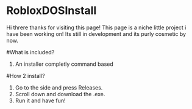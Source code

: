 # RobloxDOSInstall

Hi threre thanks for visiting this page!
This page is a niche little project i have been working on!
Its still in development and
its purly cosmetic by now.

#What is included?

1. An installer completly command based

#How 2 install?

1. Go to the side and press Releases.
2. Scroll down and download the .exe.
3. Run it and have fun!
